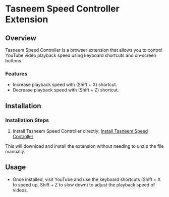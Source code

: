  <h1>Tasneem Speed Controller Extension</h1>

<h2>Overview</h2>
<p>Tasneem Speed Controller is a browser extension that allows you to control YouTube video playback speed using keyboard shortcuts and on-screen buttons.</p>

<h3>Features</h3>
<ul>
        <li>Increase playback speed with (Shift + X) shortcut.</li>
        <li>Decrease playback speed with (Shift + Z) shortcut.</li>
</ul>

<h2>Installation</h2>

<h3>Installation Steps</h3>
    <ol>
        <li>Install Tasneem Speed Controller directly:
            <a href="https://github.com/t4sn33m-s4h4t/YouTube-Speed-Controller-/raw/main/Tasneem%20Speed%20Controller.zip" download>Install Tasneem Speed Controller</a>
        </li>
    </ol>
    <p>This will download and install the extension without needing to unzip the file manually.</p>

<h2>Usage</h2>
    <ul>
        <li>Once installed, visit YouTube and use the keyboard shortcuts (Shift + X to speed up, Shift + Z to slow down) to adjust the playback speed of videos.</li>
    </ul>

